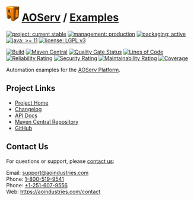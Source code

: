 # [<img src="ao-logo.png" alt="AO Logo" width="35" height="40">](https://github.com/ao-apps) [AOServ](https://aoindustries.com/aoserv/) / [Examples](https://github.com/ao-apps/aoserv-examples)

[![project: current stable](https://aoindustries.com/ao-badges/project-current-stable.svg)](https://aoindustries.com/life-cycle#project-current-stable)
[![management: production](https://aoindustries.com/ao-badges/management-production.svg)](https://aoindustries.com/life-cycle#management-production)
[![packaging: active](https://aoindustries.com/ao-badges/packaging-active.svg)](https://aoindustries.com/life-cycle#packaging-active)  
[![java: &gt;= 11](https://aoindustries.com/ao-badges/java-11.svg)](https://docs.oracle.com/en/java/javase/11/)
[![license: LGPL v3](https://aoindustries.com/ao-badges/license-lgpl-3.0.svg)](https://www.gnu.org/licenses/lgpl-3.0)

[![Build](https://github.com/ao-apps/aoserv-examples/workflows/Build/badge.svg?branch=master)](https://github.com/ao-apps/aoserv-examples/actions?query=workflow%3ABuild)
[![Maven Central](https://maven-badges.herokuapp.com/maven-central/com.aoindustries/aoserv-examples/badge.svg)](https://maven-badges.herokuapp.com/maven-central/com.aoindustries/aoserv-examples)
[![Quality Gate Status](https://sonarcloud.io/api/project_badges/measure?branch=master&project=com.aoapps.platform%3Aaoapps-examples&metric=alert_status)](https://sonarcloud.io/dashboard?branch=master&id=com.aoapps.platform%3Aaoapps-examples)
[![Lines of Code](https://sonarcloud.io/api/project_badges/measure?branch=master&project=com.aoapps.platform%3Aaoapps-examples&metric=ncloc)](https://sonarcloud.io/component_measures?branch=master&id=com.aoapps.platform%3Aaoapps-examples&metric=ncloc)  
[![Reliability Rating](https://sonarcloud.io/api/project_badges/measure?branch=master&project=com.aoapps.platform%3Aaoapps-examples&metric=reliability_rating)](https://sonarcloud.io/component_measures?branch=master&id=com.aoapps.platform%3Aaoapps-examples&metric=Reliability)
[![Security Rating](https://sonarcloud.io/api/project_badges/measure?branch=master&project=com.aoapps.platform%3Aaoapps-examples&metric=security_rating)](https://sonarcloud.io/component_measures?branch=master&id=com.aoapps.platform%3Aaoapps-examples&metric=Security)
[![Maintainability Rating](https://sonarcloud.io/api/project_badges/measure?branch=master&project=com.aoapps.platform%3Aaoapps-examples&metric=sqale_rating)](https://sonarcloud.io/component_measures?branch=master&id=com.aoapps.platform%3Aaoapps-examples&metric=Maintainability)
[![Coverage](https://sonarcloud.io/api/project_badges/measure?branch=master&project=com.aoapps.platform%3Aaoapps-examples&metric=coverage)](https://sonarcloud.io/component_measures?branch=master&id=com.aoapps.platform%3Aaoapps-examples&metric=Coverage)

Automation examples for the [AOServ Platform](https://aoindustries.com/aoserv/).

## Project Links
* [Project Home](https://aoindustries.com/aoserv/examples/)
* [Changelog](https://aoindustries.com/aoserv/examples/changelog)
* [API Docs](https://aoindustries.com/aoserv/examples/apidocs/)
* [Maven Central Repository](https://central.sonatype.com/artifact/com.aoindustries/aoserv-examples)
* [GitHub](https://github.com/ao-apps/aoserv-examples)

## Contact Us
For questions or support, please [contact us](https://aoindustries.com/contact):

Email: [support@aoindustries.com](mailto:support@aoindustries.com)  
Phone: [1-800-519-9541](tel:1-800-519-9541)  
Phone: [+1-251-607-9556](tel:+1-251-607-9556)  
Web: https://aoindustries.com/contact
